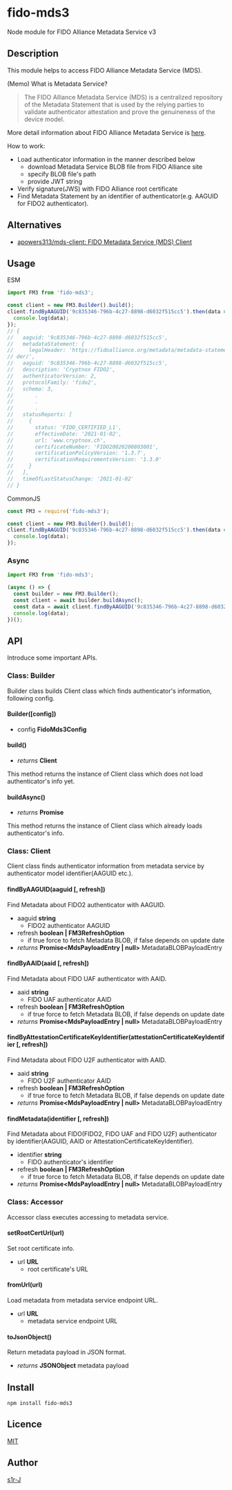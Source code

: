 fido-mds3
==

Node module for FIDO Alliance Metadata Service v3

## Description

This module helps to access FIDO Alliance Metadata Service (MDS).

(Memo) What is Metadata Service?

> The FIDO Alliance Metadata Service (MDS) is a centralized repository of the Metadata Statement that is used by the relying parties to validate authenticator attestation and prove the genuineness of the device model. 

More detail information about FIDO Alliance Metadata Service is [here](https://fidoalliance.org/metadata/).

How to work:

- Load authenticator information in the manner described below
  - download Metadata Service BLOB file from FIDO Alliance site
  - specify BLOB file's path
  - provide JWT string
- Verify signature(JWS) with FIDO Alliance root certificate
- Find Metadata Statement by an identifier of authenticator(e.g. AAGUID for FIDO2 authenticator).

## Alternatives

- [apowers313/mds-client: FIDO Metadata Service (MDS) Client](https://github.com/apowers313/mds-client)

## Usage

ESM

```js
import FM3 from 'fido-mds3';

const client = new FM3.Builder().build();
client.findByAAGUID('9c835346-796b-4c27-8898-d6032f515cc5').then(data => {
  console.log(data);
});
// {
//   aaguid: '9c835346-796b-4c27-8898-d6032f515cc5',
//   metadataStatement: {
//     legalHeader: 'https://fidoalliance.org/metadata/metadata-statement-legal-hea
// der/',
//   aaguid: '9c835346-796b-4c27-8898-d6032f515cc5',
//   description: 'Cryptnox FIDO2',
//   authenticatorVersion: 2,
//   protocolFamily: 'fido2',
//   schema: 3,
//       .
//       .
//       .
//   statusReports: [
//     {
//       status: 'FIDO_CERTIFIED_L1',
//       effectiveDate: '2021-01-02',
//       url: 'www.cryptnox.ch',
//       certificateNumber: 'FIDO20020200803001',
//       certificationPolicyVersion: '1.3.7',
//       certificationRequirementsVersion: '1.3.0'
//     }
//   ],
//   timeOfLastStatusChange: '2021-01-02'
// }
```

CommonJS

```js
const FM3 = require('fido-mds3');

const client = new FM3.Builder().build();
client.findByAAGUID('9c835346-796b-4c27-8898-d6032f515cc5').then(data => {
  console.log(data);
});
```

### Async

```js
import FM3 from 'fido-mds3';

(async () => {
  const builder = new FM3.Builder();
  const client = await builder.buildAsync();
  const data = await client.findByAAGUID('9c835346-796b-4c27-8898-d6032f515cc5');
  console.log(data);
})();

```

## API

Introduce some important APIs.

### Class: Builder

Builder class builds Client class which finds authenticator's information, following config.

#### Builder(\[config\])

- config **FidoMds3Config**

#### build()

- _returns_ **Client**

This method returns the instance of Client class which does not load authenticator's info yet.

#### buildAsync()

- _returns_ **Promise<Client>**

This method returns the instance of Client class which already loads authenticator's info.

### Class: Client

Client class finds authenticator information from metadata service by authenticator model identifier(AAGUID etc.).
#### findByAAGUID(aaguid \[, refresh\])

Find Metadata about FIDO2 authenticator with AAGUID.

- aaguid **string**
  - FIDO2 authenticator AAGUID
- refresh **boolean | FM3RefreshOption**
  - if true force to fetch Metadata BLOB, if false depends on update date
- _returns_ **Promise<MdsPayloadEntry | null>** MetadataBLOBPayloadEntry

#### findByAAID(aaid \[, refresh\])

Find Metadata about FIDO UAF authenticator with AAID.

- aaid **string**
  - FIDO UAF authenticator AAID
- refresh **boolean | FM3RefreshOption**
  - if true force to fetch Metadata BLOB, if false depends on update date
- _returns_ **Promise<MdsPayloadEntry | null>** MetadataBLOBPayloadEntry

#### findByAttestationCertificateKeyIdentifier(attestationCertificateKeyIdentifier \[, refresh\])

Find Metadata about FIDO U2F authenticator with AAID.

- aaid **string**
  - FIDO U2F authenticator AAID
- refresh **boolean | FM3RefreshOption**
  - if true force to fetch Metadata BLOB, if false depends on update date
- _returns_ **Promise<MdsPayloadEntry | null>** MetadataBLOBPayloadEntry

#### findMetadata(identifier \[, refresh\])

Find Metadata about FIDO(FIDO2, FIDO UAF and FIDO U2F) authenticator by identifier(AAGUID, AAID or AttestationCertificateKeyIdentifier).

- identifier **string**
  - FIDO authenticator's identifier
- refresh **boolean | FM3RefreshOption**
  - if true force to fetch Metadata BLOB, if false depends on update date
- _returns_ **Promise<MdsPayloadEntry | null>** MetadataBLOBPayloadEntry

### Class: Accessor

Accessor class executes accessing to metadata service.

#### setRootCertUrl(url)

Set root certificate info.

- url **URL**
  - root certificate's URL

#### fromUrl(url)

Load metadata from metadata service endpoint URL.

- url **URL**
  - metadata service endpoint URL

#### toJsonObject()

Return metadata payload in JSON format.

- _returns_ **JSONObject** metadata payload

## Install

```
npm install fido-mds3
```

## Licence

[MIT](https://opensource.org/licenses/mit-license.php)  

## Author

[s1r-J](https://github.com/s1r-J)